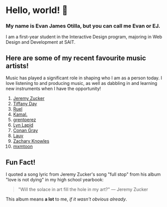 # Hello, world! 👋
### My name is Evan James Otilla, but you can call me Evan or EJ.
I am a first-year student in the Interactive Design program, majoring in Web Design and Development at SAIT.
## Here are some of my recent favourite music artists!
Music has played a significant role in shaping who I am as a person today. I love listening to and producing music, as well as dabbling in and learning new instruments when I have the opportunity!
1. [Jeremy Zucker](https://open.spotify.com/artist/3gIRvgZssIb9aiirIg0nI3?si=Of9XohBfQQeOct9wlZ59uQ)
2. [Tiffany Day](https://open.spotify.com/artist/5D5Qbe1lf3aMnLsPSzXItu?si=saf-PtPrTVulCy2fnJ0Zww)
3. [Ruel](https://open.spotify.com/artist/5xkAtLTf309LAGZTbvULBn?si=FB-ZsHQfRnqsIfWftTgW6w)
4. [Kamal.](https://open.spotify.com/artist/2gIHyzlzKxntjQWf8xAGaI?si=6-wnDt2QTXKI_hQCznfC5Q)
5. [grentperez](https://open.spotify.com/artist/73BLwSX6gsNeVzS7DgI4xe?si=cZ0lIJeNRnaSe5Uw29gqlQ)
6. [Lyn Lapid](https://open.spotify.com/artist/4pfy05cNNTacuOQ6SiSu4v?si=GFe4kxUgT_eCmyEQ0_dzow)
7. [Conan Gray](https://open.spotify.com/artist/4Uc8Dsxct0oMqx0P6i60ea?si=JRieqSOsQ9uiEe4JcRwFRg)
8. [Lauv](https://open.spotify.com/artist/5JZ7CnR6gTvEMKX4g70Amv?si=nRf7i9VJTs-1SEZUpMQ9-A)
9. [Zachary Knowles](https://open.spotify.com/artist/5BxcZnUcETSt90VlbsdugI?si=WvsIK002SjKeWNtCUZGGiw)
10. [mxmtoon](https://open.spotify.com/artist/0HthCchcL0kVLHTr113Vk1?si=DFsqKtutQJ6S-c5ANLCIgw)
## Fun Fact!
I quoted a song lyric from Jeremy Zucker's song "full stop" from his album "love is not dying" in my high school yearbook:

> "Will the solace in art fill the hole in my art?" — Jeremy Zucker

This album means **a lot** to me, *if it wasn't obvious already*.